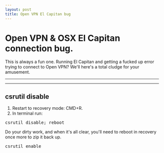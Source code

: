 ```yaml
---
layout: post
title: Open VPN El Capitan bug
---
```


# Open VPN &amp; OSX El Capitan connection bug.

This is always a fun one. Running El Capitan and getting a fucked up error trying to connect to Open VPN? We'll here's a total cludge for your amusement.

***
<hr class="rule">

## csrutil disable

1. Restart to recovery mode: CMD+R.
2. In terminal run:

<pre>
csrutil disable; reboot
</pre>

Do your dirty work, and when it's all clear, you'll need to reboot in recovery once more to zip it back up.

<pre>
csrutil enable
</pre>
